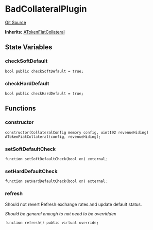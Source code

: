 # BadCollateralPlugin
[Git Source](https://github.com/larrythecucumber321/protocol/blob/77d337b8595ba96d069ded321419b36a61984170/contracts/plugins/mocks/BadCollateralPlugin.sol)

**Inherits:**
[ATokenFiatCollateral](/tools/docgen/src/contracts/plugins/assets/aave/ATokenFiatCollateral.sol/contract.ATokenFiatCollateral.md)


## State Variables
### checkSoftDefault

```solidity
bool public checkSoftDefault = true;
```


### checkHardDefault

```solidity
bool public checkHardDefault = true;
```


## Functions
### constructor


```solidity
constructor(CollateralConfig memory config, uint192 revenueHiding) ATokenFiatCollateral(config, revenueHiding);
```

### setSoftDefaultCheck


```solidity
function setSoftDefaultCheck(bool on) external;
```

### setHardDefaultCheck


```solidity
function setHardDefaultCheck(bool on) external;
```

### refresh

Should not revert
Refresh exchange rates and update default status.

*Should be general enough to not need to be overridden*


```solidity
function refresh() public virtual override;
```

